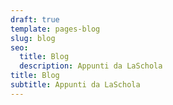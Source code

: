 ```yaml
---
draft: true
template: pages-blog
slug: blog
seo:
  title: Blog
  description: Appunti da LaSchola
title: Blog
subtitle: Appunti da LaSchola
---
```

